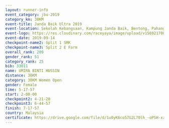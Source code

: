 ```yaml
---
layout: runner-info 
event_category: jbu-2019 
category_km: 30KM 
event-title: Janda Baik Ultra 2019
event-location: Sekolah Kebangsaan, Kampung Janda Baik, Bentong, Pahang, Malaysia 
event-logo: https://res.cloudinary.com/raceyaya/image/upload/v1569217009/logo/janda-baik_vch1pc.jpg 
event-date: 2019-09-14 
checkpoint-name2: Split 1 SMK 
checkpoint-name3: Split 2 E Farm 
overall_rank: 209
gender_rank: 51
category_rank: 25
bib: 33011
name: UMIRA BINTI HUSSIN
distance: 30KM
category: 30KM Women Open
gender: Female
time: 5-17-57
start: 2-00-00
checkpoint2: 4-21-20
checkpoint3: 6-44-57
finish: 7-17-57
country: Malaysia
certificate: https://drive.google.com/file/d/1u0yK6co57G2L70lh_-oPSH-xzIkUQOnZ/view?usp=sharing
---
```

